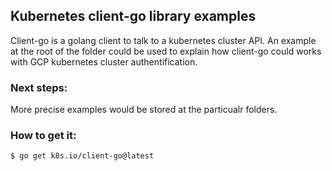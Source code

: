 ## Kubernetes client-go library examples
Client-go is a golang client to talk to a kubernetes cluster API. An example at the root of the folder could be used to explain how client-go could works with GCP kubernetes cluster authentification.
### Next steps:
More precise examples would be stored at the particualr folders. 
### How to get it:
```
$ go get k8s.io/client-go@latest
```
